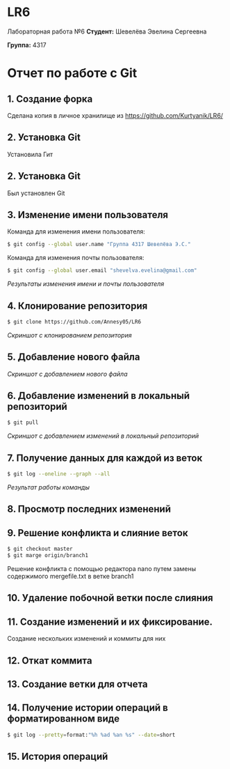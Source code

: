 # LR6
Лабораторная работа №6
**Студент:** Шевелёва Эвелина Сергеевна

**Группа:** 4317

# Отчет по работе с Git

## 1. Создание форка
Сделана копия в личное хранилище из https://github.com/Kurtyanik/LR6/

## 2. Установка Git
Установила Гит
## 2. Установка Git
Был установлен Git

## 3. Изменение имени пользователя
Команда для изменения имени пользователя:

```bash
$ git config --global user.name "Группа 4317 Шевелёва Э.С."
```
Команда для изменения почты пользователя:

```bash
$ git config --global user.email "shevelva.evelina@gmail.com"
```
*Результаты изменения имени и почты пользователя*



## 4. Клонирование репозитория

```bash
$ git clone https://github.com/Annesy05/LR6
```
*Скриншот с клонированием репозитория*


## 5. Добавление нового файла

*Скриншот с добавлением нового файла*



## 6. Добавление изменений в локальный репозиторий

```bash
$ git pull
```
*Скриншот с добавлением изменений в локальный репозиторий*



## 7. Получение данных для каждой из веток

```bash
$ git log --oneline --graph --all
```

*Результат работы команды*

## 8. Просмотр последних изменений



## 9. Решение конфликта и слияние веток

```bash
$ git checkout master
$ git marge origin/branch1
```
Решение конфликта с помощью редактора nano путем замены содержимого mergefile.txt в ветке branch1



## 10. Удаление побочной ветки после слияния



## 11. Создание изменений и их фиксирование.

Создание нескольких изменений и коммиты для них




## 12. Откат коммита



## 13. Создание ветки для отчета


## 14. Получение истории операций в форматированном виде

```bash
$ git log --pretty=format:"%h %ad %an %s" --date=short
```

## 15. История операций
